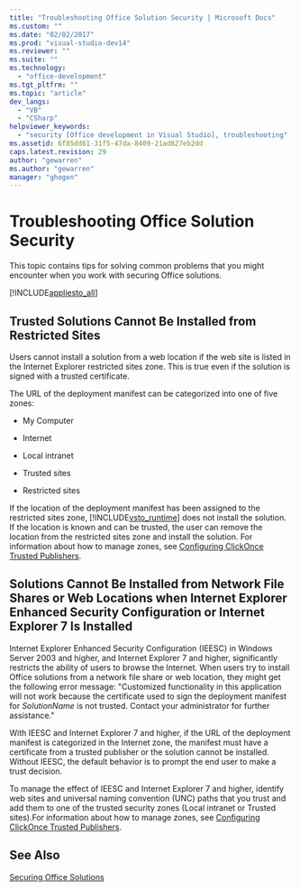 ```yaml
---
title: "Troubleshooting Office Solution Security | Microsoft Docs"
ms.custom: ""
ms.date: "02/02/2017"
ms.prod: "visual-studio-dev14"
ms.reviewer: ""
ms.suite: ""
ms.technology: 
  - "office-development"
ms.tgt_pltfrm: ""
ms.topic: "article"
dev_langs: 
  - "VB"
  - "CSharp"
helpviewer_keywords: 
  - "security [Office development in Visual Studio], troubleshooting"
ms.assetid: 6f85dd61-31f5-47da-8409-21ad827eb2dd
caps.latest.revision: 29
author: "gewarren"
ms.author: "gewarren"
manager: "ghogen"
---
```

# Troubleshooting Office Solution Security
  This topic contains tips for solving common problems that you might encounter when you work with securing Office solutions.  
  
 [!INCLUDE[appliesto_all](../vsto/includes/appliesto-all-md.md)]  
  
## Trusted Solutions Cannot Be Installed from Restricted Sites  
 Users cannot install a solution from a web location if the web site is listed in the Internet Explorer restricted sites zone. This is true even if the solution is signed with a trusted certificate.  
  
 The URL of the deployment manifest can be categorized into one of five zones:  
  
-   My Computer  
  
-   Internet  
  
-   Local intranet  
  
-   Trusted sites  
  
-   Restricted sites  
  
 If the location of the deployment manifest has been assigned to the restricted sites zone, [!INCLUDE[vsto_runtime](../vsto/includes/vsto-runtime-md.md)] does not install the solution. If the location is known and can be trusted, the user can remove the location from the restricted sites zone and install the solution. For information about how to manage zones, see [Configuring ClickOnce Trusted Publishers](http://go.microsoft.com/fwlink/?LinkId=94774).  
  
## Solutions Cannot Be Installed from Network File Shares or Web Locations when Internet Explorer Enhanced Security Configuration or Internet Explorer 7 Is Installed  
 Internet Explorer Enhanced Security Configuration (IEESC) in Windows Server 2003 and higher, and Internet Explorer 7 and higher, significantly restricts the ability of users to browse the Internet. When users try to install Office solutions from a network file share or web location, they might get the following error message: "Customized functionality in this application will not work because the certificate used to sign the deployment manifest for *SolutionName* is not trusted. Contact your administrator for further assistance."  
  
 With IEESC and Internet Explorer 7 and higher, if the URL of the deployment manifest is categorized in the Internet zone, the manifest must have a certificate from a trusted publisher or the solution cannot be installed. Without IEESC, the default behavior is to prompt the end user to make a trust decision.  
  
 To manage the effect of IEESC and Internet Explorer 7 and higher, identify web sites and universal naming convention (UNC) paths that you trust and add them to one of the trusted security zones (Local intranet or Trusted sites).For information about how to manage zones, see [Configuring ClickOnce Trusted Publishers](http://go.microsoft.com/fwlink/?LinkId=94774).  
  
## See Also  
 [Securing Office Solutions](../vsto/securing-office-solutions.md)  
  
  